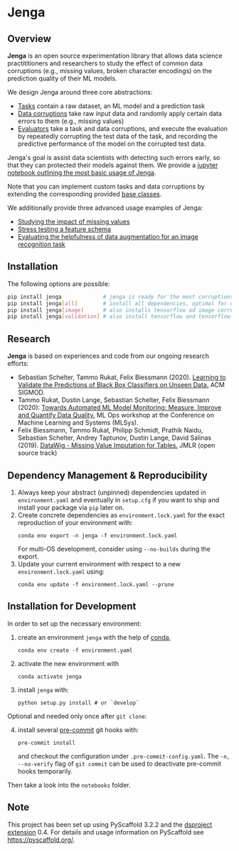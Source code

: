 # Jenga

## Overview

__Jenga__ is an open source experimentation library that allows data science practititioners and researchers to study the effect of common data corruptions (e.g., missing values, broken character encodings) on the prediction quality of their ML models.

We design Jenga around three core abstractions:

 * [Tasks](tasks) contain a raw dataset, an ML model and a prediction task
 * [Data corruptions](corruptions) take raw input data and randomly apply certain data errors to them (e.g., missing values)
 * [Evaluators](evaluation) take a task and data corruptions, and execute the evaluation by repeatedly corrupting the test data of the task, and recording the predictive performance of the model on the corrupted test data.

Jenga's goal is assist data scientists with detecting such errors early, so that they can protected their models against them. We provide a [jupyter notebook outlining the most basic usage of Jenga](notebooks/basic-example.ipynb).

Note that you can implement custom tasks and data corruptions by extending the corresponding provided [base classes](https://github.com/schelterlabs/jenga/blob/master/jenga/basis.py).

We additionally provide three advanced usage examples of Jenga:
 * [Studying the impact of missing values](notebooks/example-missing-value-imputation.ipynb)
 * [Stress testing a feature schema](notebooks/example-schema-stresstest.ipynb)
 * [Evaluating the helpfulness of data augmentation for an image recognition task](notebooks/example-image-augmentation.ipynb)


## Installation

The following options are possible:

```bash
pip install jenga             # jenga is ready for the most corruptions (not images)
pip install jenga[all]        # install all dependencies, optimal for development
pip install jenga[image]      # also installs tensorflow ad image corruption/augmentation libraries
pip install jenga[validation] # also install tensorflow and tensorflow-data-validation necessary for SchemaStresstest
```


## Research

__Jenga__ is based on experiences and code from our ongoing research efforts:

 * Sebastian Schelter, Tammo Rukat, Felix Biessmann (2020). [Learning to Validate the Predictions of Black Box Classifiers on Unseen Data.](https://ssc.io/pdf/mod0077s.pdf) ACM SIGMOD.
 * Tammo Rukat, Dustin Lange, Sebastian Schelter, Felix Biessmann (2020): [Towards Automated ML Model Monitoring: Measure, Improve and Quantify Data Quality.](https://ssc.io/pdf/autoops.pdf) ML Ops workshop at the Conference on Machine Learning and Systems&nbsp;(MLSys).
 * Felix Biessmann, Tammo Rukat, Philipp Schmidt, Prathik Naidu, Sebastian Schelter, Andrey Taptunov, Dustin Lange, David Salinas (2019). [DataWig - Missing Value Imputation for Tables.](https://ssc.io/pdf/datawig.pdf) JMLR (open source track)



## Dependency Management & Reproducibility

1. Always keep your abstract (unpinned) dependencies updated in `environment.yaml` and eventually
   in `setup.cfg` if you want to ship and install your package via `pip` later on.
2. Create concrete dependencies as `environment.lock.yaml` for the exact reproduction of your
   environment with:
   ```
   conda env export -n jenga -f environment.lock.yaml
   ```
   For multi-OS development, consider using `--no-builds` during the export.
3. Update your current environment with respect to a new `environment.lock.yaml` using:
   ```
   conda env update -f environment.lock.yaml --prune
   ```


 ## Installation for Development

 In order to set up the necessary environment:

1. create an environment `jenga` with the help of [conda],
   ```
   conda env create -f environment.yaml
   ```
2. activate the new environment with
   ```
   conda activate jenga
   ```
3. install `jenga` with:
   ```
   python setup.py install # or `develop`
   ```

Optional and needed only once after `git clone`:

4. install several [pre-commit] git hooks with:
   ```
   pre-commit install
   ```
   and checkout the configuration under `.pre-commit-config.yaml`.
   The `-n, --no-verify` flag of `git commit` can be used to deactivate pre-commit hooks temporarily.

Then take a look into the `notebooks` folder.


## Note

This project has been set up using PyScaffold 3.2.2 and the [dsproject extension] 0.4.
For details and usage information on PyScaffold see https://pyscaffold.org/.

[conda]: https://docs.conda.io/
[pre-commit]: https://pre-commit.com/
[Jupyter]: https://jupyter.org/
[nbstripout]: https://github.com/kynan/nbstripout
[Google style]: http://google.github.io/styleguide/pyguide.html#38-comments-and-docstrings
[dsproject extension]: https://github.com/pyscaffold/pyscaffoldext-dsproject

